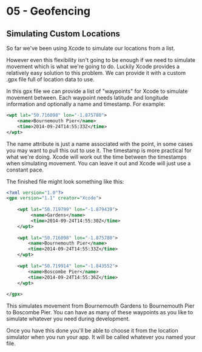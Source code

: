 # 05 - Geofencing

## Simulating Custom Locations

So far we've been using Xcode to simulate our locations from a list. 

However even this flexibility isn't going to be enough if we need to simulate movement which is what we're going to do. Luckily Xcode provides a relatively easy solution to this problem. We can provide it with a custom .gpx file full of location data to use. 

In this gpx file we can provide a list of "waypoints" for Xcode to simulate movement between. Each waypoint needs latitude and longitude information and optionally a name and timestamp. For example: 

```xml
<wpt lat="50.716098" lon="-1.875780">
    <name>Bournemouth Pier</name>
    <time>2014-09-24T14:55:33Z</time>
</wpt>
```

The name attribute is just a name associated with the point, in some cases you may want to pull this out to use it. The timestamp is more practical for what we're doing. Xcode will work out the time between the timestamps when simulating movement. You can leave it out and Xcode will just use a constant pace. 

The finished file might look something like this:

```xml 
<?xml version="1.0"?>
<gpx version="1.1" creator="Xcode">
    
    <wpt lat="50.719799" lon="-1.879439">
         <name>Gardens</name>
         <time>2014-09-24T14:55:30Z</time>
	</wpt>
    
    <wpt lat="50.716098" lon="-1.875780">
        <name>Bournemouth Pier</name>
        <time>2014-09-24T14:55:33Z</time>
    </wpt>
    
    <wpt lat="50.719914" lon="-1.843552">
        <name>Boscombe Pier</name>
        <time>2014-09-24T14:55:36Z</time>
    </wpt>
    
</gpx>
```

This simulates movement from Bournemouth Gardens to Bournemouth Pier to Boscombe Pier. You can have as many of these waypoints as you like to simulate whatever you need during development.

Once you have this done you'll be able to choose it from the location simulator when you run your app. It will be called whatever you named your file.

